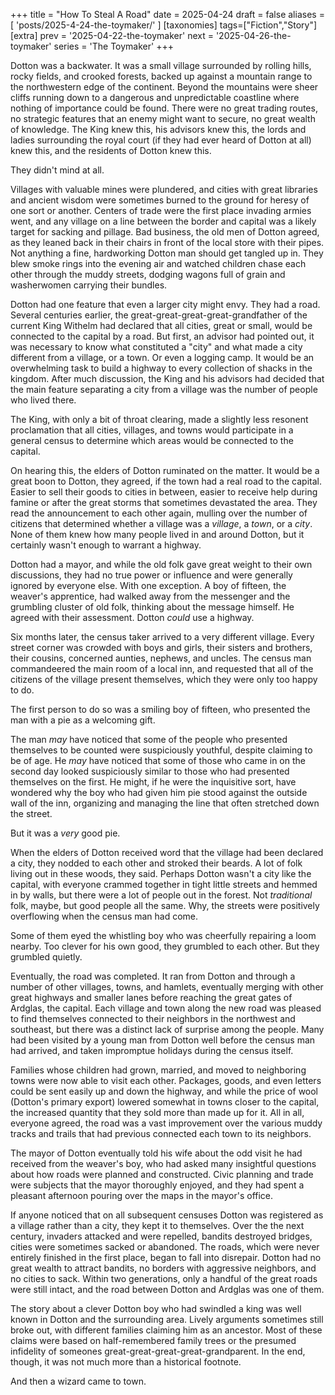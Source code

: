 +++
title = "How To Steal A Road"
date = 2025-04-24
draft = false
aliases = [ 'posts/2025-4-24-the-toymaker/' ]
[taxonomies]
tags=["Fiction","Story"]
[extra]
prev = '2025-04-22-the-toymaker'
next = '2025-04-26-the-toymaker'
series = 'The Toymaker'
+++

Dotton was a backwater. It was a small village surrounded by rolling hills, rocky fields, and crooked forests, backed up against a mountain range to the northwestern edge of the continent. Beyond the mountains were sheer cliffs running down to a dangerous and unpredictable coastline where nothing of importance could be found. There were no great trading routes, no strategic features that an enemy might want to secure, no great wealth of knowledge. The King knew this, his advisors knew this, the lords and ladies surrounding the royal court (if they had ever heard of Dotton at all) knew this, and the residents of Dotton knew this. 

They didn't mind at all.

Villages with valuable mines were plundered, and cities with great libraries and ancient wisdom were sometimes burned to the ground for heresy of one sort or another. Centers of trade were the first place invading armies went, and any village on a line between the border and capital was a likely target for sacking and pillage. Bad business, the old men of Dotton agreed, as they leaned back in their chairs in front of the local store with their pipes. Not anything a fine, hardworking Dotton man should get tangled up in. They blew smoke rings into the evening air and watched children chase each other through the muddy streets, dodging wagons full of grain and washerwomen carrying their bundles. 

Dotton had one feature that even a larger city might envy. They had a road. Several centuries earlier, the great-great-great-great-grandfather of the current King Withelm had declared that all cities, great or small, would be connected to the capital by a road. But first, an advisor had pointed out, it was necessary to know what constituted a "city" and what made a city different from a village, or a town. Or even a logging camp. It would be an overwhelming task to build a highway to every collection of shacks in the kingdom. After much discussion, the King and his advisors had decided that the main feature separating a city from a village was the number of people who lived there. 

The King, with only a bit of throat clearing, made a slightly less resonent proclamation that all cities, villages, and towns would participate in a general census to determine which areas would be connected to the capital. 

On hearing this, the elders of Dotton ruminated on the matter. It would be a great boon to Dotton, they agreed, if the town had a real road to the capital. Easier to sell their goods to cities in between, easier to receive help during famine or after the great storms that sometimes devastated the area. They read the announcement to each other again, mulling over the number of citizens that determined whether a village was a *village*, a *town*, or a *city*. None of them knew how many people lived in and around Dotton, but it certainly wasn't enough to warrant a highway.

Dotton had a mayor, and while the old folk gave great weight to their own discussions, they had no true power or influence and were generally ignored by everyone else. With one exception. A boy of fifteen, the weaver's apprentice, had walked away from the messenger and the grumbling cluster of old folk, thinking about the message himself. He agreed with their assessment. Dotton *could* use a highway.

Six months later, the census taker arrived to a very different village. Every street corner was crowded with boys and girls, their sisters and brothers, their cousins, concerned aunties, nephews, and uncles. The census man commandeered the main room of a local inn, and requested that all of the citizens of the village present themselves, which they were only too happy to do. 

The first person to do so was a smiling boy of fifteen, who presented the man with a pie as a welcoming gift. 

The man *may* have noticed that some of the people who presented themselves to be counted were suspiciously youthful, despite claiming to be of age. He *may* have noticed that some of those who came in on the second day looked suspiciously similar to those who had presented themselves on the first. He might, if he were the inquisitive sort, have wondered why the boy who had given him pie stood against the outside wall of the inn, organizing and managing the line that often stretched down the street.

But it was a *very* good pie.

When the elders of Dotton received word that the village had been declared a city, they nodded to each other and stroked their beards. A lot of folk living out in these woods, they said. Perhaps Dotton wasn't a city like the capital, with everyone crammed together in tight little streets and hemmed in by walls, but there were a lot of people out in the forest. Not *traditional* folk, maybe, but good people all the same. Why, the streets were positively overflowing when the census man had come. 

Some of them eyed the whistling boy who was cheerfully repairing a loom nearby. Too clever for his own good, they grumbled to each other. But they grumbled quietly.

Eventually, the road was completed. It ran from Dotton and through a number of other villages, towns, and hamlets, eventually merging with other great highways and smaller lanes before reaching the great gates of Ardglas, the capital. Each village and town along the new road was pleased to find themselves connected to their neighbors in the northwest and southeast, but there was a distinct lack of surprise among the people. Many had been visited by a young man from Dotton well before the census man had arrived, and taken impromptue holidays during the census itself.

Families whose children had grown, married, and moved to neighboring towns were now able to visit each other. Packages, goods, and even letters could be sent easily up and down the highway, and while the price of wool (Dotton's primary export) lowered somewhat in towns closer to the capital, the increased quantity that they sold more than made up for it. All in all, everyone agreed, the road was a vast improvement over the various muddy tracks and trails that had previous connected each town to its neighbors.

The mayor of Dotton eventually told his wife about the odd visit he had received from the weaver's boy, who had asked many insightful questions about how roads were planned and constructed. Civic planning and trade were subjects that the mayor thoroughly enjoyed, and they had spent a pleasant afternoon pouring over the maps in the mayor's office.

If anyone noticed that on all subsequent censuses Dotton was registered as a village rather than a city, they kept it to themselves. Over the the next century, invaders attacked and were repelled, bandits destroyed bridges, cities were sometimes sacked or abandoned. The roads, which were never entirely finished in the first place, began to fall into disrepair. Dotton had no great wealth to attract bandits, no borders with aggressive neighbors, and no cities to sack. Within two generations, only a handful of the great roads were still intact, and the road between Dotton and Ardglas was one of them.

The story about a clever Dotton boy who had swindled a king was well known in Dotton and the surrounding area. Lively arguments sometimes still broke out, with different families claiming him as an ancestor. Most of these claims were based on half-remembered family trees or the presumed infidelity of someones great-great-great-great-grandparent. In the end, though, it was not much more than a historical footnote. 

And then a wizard came to town.

